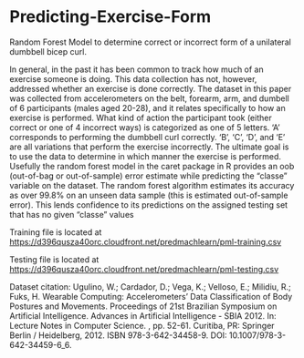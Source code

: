 # Predicting-Exercise-Form
Random Forest Model to determine correct or incorrect form of a unilateral dumbbell bicep curl.

In general, in the past it has been common to track how much of an exercise someone is doing. This data collection has not, however, addressed whether an exercise is done correctly. The dataset in this paper was collected from accelerometers on the belt, forearm, arm, and dumbell of 6 participants (males aged 20-28), and it relates specifically to how an exercise is performed. What kind of action the participant took (either correct or one of 4 incorrect ways) is categorized as one of 5 letters. ‘A’ corresponds to performing the dumbbell curl correctly. ‘B’, ‘C’, ‘D’, and ‘E’ are all variations that perform the exercise incorrectly. The ultimate goal is to use the data to determine in which manner the exercise is performed.
Usefully the random forest model in the caret package in R provides an oob (out-of-bag or out-of-sample) error estimate while predicting the “classe” variable on the dataset. The random forest algorithm estimates its accuracy as over 99.8% on an unseen data sample (this is estimated out-of-sample error). This lends confidence to its predictions on the assigned testing set that has no given “classe” values


Training file is located at https://d396qusza40orc.cloudfront.net/predmachlearn/pml-training.csv

Testing file is located at https://d396qusza40orc.cloudfront.net/predmachlearn/pml-testing.csv

Dataset citation: Ugulino, W.; Cardador, D.; Vega, K.; Velloso, E.; Milidiu, R.; Fuks, H. Wearable Computing: Accelerometers’ Data Classification of Body Postures and Movements. Proceedings of 21st Brazilian Symposium on Artificial Intelligence. Advances in Artificial Intelligence - SBIA 2012. In: Lecture Notes in Computer Science. , pp. 52-61. Curitiba, PR: Springer Berlin / Heidelberg, 2012. ISBN 978-3-642-34458-9. DOI: 10.1007/978-3-642-34459-6_6.
